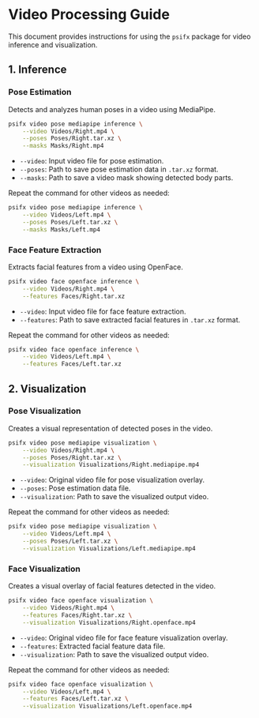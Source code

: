 # Video Processing Guide

This document provides instructions for using the `psifx` package for video inference and visualization.

## 1. Inference

### Pose Estimation
Detects and analyzes human poses in a video using MediaPipe.
```bash
psifx video pose mediapipe inference \
    --video Videos/Right.mp4 \
    --poses Poses/Right.tar.xz \
    --masks Masks/Right.mp4
```
- `--video`: Input video file for pose estimation.
- `--poses`: Path to save pose estimation data in `.tar.xz` format.
- `--masks`: Path to save a video mask showing detected body parts.

Repeat the command for other videos as needed:
```bash
psifx video pose mediapipe inference \
    --video Videos/Left.mp4 \
    --poses Poses/Left.tar.xz \
    --masks Masks/Left.mp4
```

### Face Feature Extraction
Extracts facial features from a video using OpenFace.
```bash
psifx video face openface inference \
    --video Videos/Right.mp4 \
    --features Faces/Right.tar.xz
```
- `--video`: Input video file for face feature extraction.
- `--features`: Path to save extracted facial features in `.tar.xz` format.

Repeat the command for other videos as needed:
```bash
psifx video face openface inference \
    --video Videos/Left.mp4 \
    --features Faces/Left.tar.xz
```

## 2. Visualization

### Pose Visualization
Creates a visual representation of detected poses in the video.
```bash
psifx video pose mediapipe visualization \
    --video Videos/Right.mp4 \
    --poses Poses/Right.tar.xz \
    --visualization Visualizations/Right.mediapipe.mp4
```
- `--video`: Original video file for pose visualization overlay.
- `--poses`: Pose estimation data file.
- `--visualization`: Path to save the visualized output video.

Repeat the command for other videos as needed:
```bash
psifx video pose mediapipe visualization \
    --video Videos/Left.mp4 \
    --poses Poses/Left.tar.xz \
    --visualization Visualizations/Left.mediapipe.mp4
```

### Face Visualization
Creates a visual overlay of facial features detected in the video.
```bash
psifx video face openface visualization \
    --video Videos/Right.mp4 \
    --features Faces/Right.tar.xz \
    --visualization Visualizations/Right.openface.mp4
```
- `--video`: Original video file for face feature visualization overlay.
- `--features`: Extracted facial feature data file.
- `--visualization`: Path to save the visualized output video.

Repeat the command for other videos as needed:
```bash
psifx video face openface visualization \
    --video Videos/Left.mp4 \
    --features Faces/Left.tar.xz \
    --visualization Visualizations/Left.openface.mp4
```